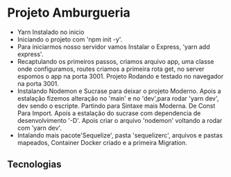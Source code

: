 <h1>Projeto Amburgueria</h1>
<p>
  <ul>
    <li>Yarn Instalado no inicio</li>
    <li>Iniciando o projeto com 'npm init -y'. </li>
    <li>Para iniciarmos nosso servidor vamos Instalar o Express, 'yarn add express'.</li>
    <li>Recaptulando os primeiros passos, criamos arquivo app, uma classe onde configuramos, routes criamos a primeira rota get, no server espomos o app na porta 3001. Projeto Rodando e testado no navegador na porta 3001.</li>
    <li>Instalando Nodemon e Sucrase para deixar o projeto Moderno. Apois a estalação fizemos alteração no 'main' e no 'dev',para rodar 'yarn dev', dev sendo o escripte. Partindo para Sintaxe mais Moderna. De Const Para Import. Apois a estalação do sucrase com dependencia de desenvolvimento '-D'. Apois criar o arquivo 'nodemon' voltando a rodar com 'yarn dev'.</li>
    <li>Intalando mais pacote'Sequelize', pasta 'sequelizerc', arquivos e pastas mapeados, Container Docker criado e a primeira Migration.</li>
  </ul>
</p>
<h2>Tecnologias</h2>


